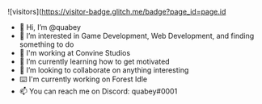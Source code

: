![visitors](https://visitor-badge.glitch.me/badge?page_id=page.id

- 👋 Hi, I’m @quabey
- 👀 I’m interested in Game Development, Web Development, and finding something to do 
- 🏢 I'm working at Convine Studios
- 🌱 I’m currently learning how to get motivated 
- 💞️ I’m looking to collaborate on anything interesting
- ⌨️ I'm currently working on Forest Idle
- 📫 You can reach me on Discord: quabey#0001

<!---
quabey/quabey is a ✨ special ✨ repository because its `README.md` (this file) appears on your GitHub profile.
You can click the Preview link to take a look at your changes.
--->
